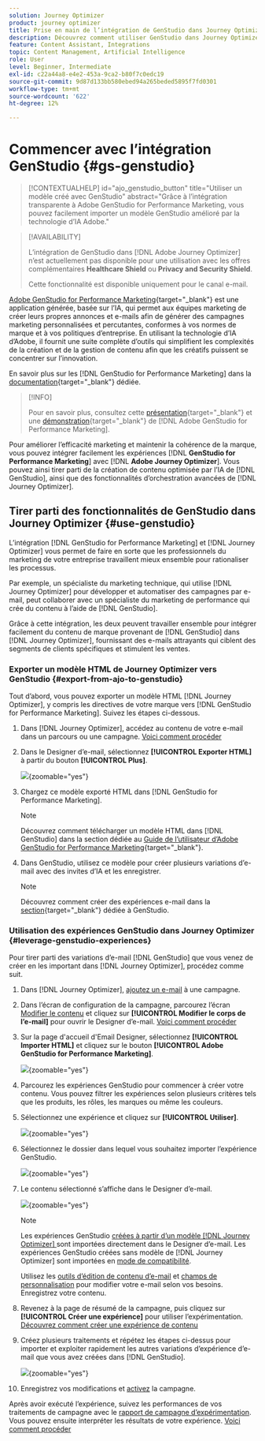 ```yaml
---
solution: Journey Optimizer
product: journey optimizer
title: Prise en main de l’intégration de GenStudio dans Journey Optimizer
description: Découvrez comment utiliser GenStudio dans Journey Optimizer
feature: Content Assistant, Integrations
topic: Content Management, Artificial Intelligence
role: User
level: Beginner, Intermediate
exl-id: c22a44a8-e4e2-453a-9ca2-b80f7c0edc19
source-git-commit: 9d87d133bb580ebed94a265beded5895f7fd0301
workflow-type: tm+mt
source-wordcount: '622'
ht-degree: 12%

---
```


# Commencer avec l’intégration GenStudio {#gs-genstudio}

>[!CONTEXTUALHELP]
>id="ajo_genstudio_button"
>title="Utiliser un modèle créé avec GenStudio"
>abstract="Grâce à l’intégration transparente à Adobe GenStudio for Performance Marketing, vous pouvez facilement importer un modèle GenStudio amélioré par la technologie d’IA Adobe."

>[!AVAILABILITY]
>
>L’intégration de GenStudio dans [!DNL Adobe Journey Optimizer] n’est actuellement pas disponible pour une utilisation avec les offres complémentaires **Healthcare Shield** ou **Privacy and Security Shield**.
>
>Cette fonctionnalité est disponible uniquement pour le canal e-mail.

[Adobe GenStudio for Performance Marketing](https://business.adobe.com/fr/products/genstudio-for-performance-marketing.html){target="_blank"} est une application générée, basée sur l’IA, qui permet aux équipes marketing de créer leurs propres annonces et e-mails afin de générer des campagnes marketing personnalisées et percutantes, conformes à vos normes de marque et à vos politiques d’entreprise. En utilisant la technologie d’IA d’Adobe, il fournit une suite complète d’outils qui simplifient les complexités de la création et de la gestion de contenu afin que les créatifs puissent se concentrer sur l’innovation.

En savoir plus sur les [!DNL GenStudio for Performance Marketing] dans la [documentation](https://experienceleague.adobe.com/fr/docs/genstudio-for-performance-marketing/user-guide/home){target="_blank"} dédiée.

>[!INFO]
>
>Pour en savoir plus, consultez cette [présentation](https://business.adobe.com/products/genstudio-for-performance-marketing.html#watch-overview){target="_blank"} et une [démonstration](https://business.adobe.com/products/genstudio-for-performance-marketing.html#demo){target="_blank"} de [!DNL Adobe GenStudio for Performance Marketing].

<!--To access the GenStudio integration in [!DNL Adobe Journey Optimizer] feature, users need to be granted the **xxx** permission. [Learn more](../administration/permissions.md)

>[!IMPORTANT]
>
>* Before starting using this capability, read out related [Guardrails and Limitations](#generative-guardrails).-->

Pour améliorer l’efficacité marketing et maintenir la cohérence de la marque, vous pouvez intégrer facilement les expériences [!DNL **GenStudio for Performance Marketing**] avec [!DNL **Adobe Journey Optimizer**]. Vous pouvez ainsi tirer parti de la création de contenu optimisée par l’IA de [!DNL GenStudio], ainsi que des fonctionnalités d’orchestration avancées de [!DNL Journey Optimizer].

<!--![](../rn/assets/do-not-localize/genstudio.gif)-->

<!--Guardrails and limitations {#genstudio-guardrails}

General guidelines for using the GenStudio integration in [!DNL Adobe Journey Optimizer] for email generation are listed below:

See if guidelines/limitations such as the ones listed [here](gs-generative.md#generative-guardrails) for AI Assistant can apply.

The following limitations apply to GenStudio integration in [!DNL Adobe Journey Optimizer]:-->

## Tirer parti des fonctionnalités de GenStudio dans Journey Optimizer {#use-genstudio}

L’intégration [!DNL GenStudio for Performance Marketing] et [!DNL Journey Optimizer] vous permet de faire en sorte que les professionnels du marketing de votre entreprise travaillent mieux ensemble pour rationaliser les processus.

Par exemple, un spécialiste du marketing technique, qui utilise [!DNL Journey Optimizer] pour développer et automatiser des campagnes par e-mail, peut collaborer avec un spécialiste du marketing de performance qui crée du contenu à l’aide de [!DNL GenStudio].

Grâce à cette intégration, les deux peuvent travailler ensemble pour intégrer facilement du contenu de marque provenant de [!DNL GenStudio] dans [!DNL Journey Optimizer], fournissant des e-mails attrayants qui ciblent des segments de clients spécifiques et stimulent les ventes.

### Exporter un modèle HTML de Journey Optimizer vers GenStudio {#export-from-ajo-to-genstudio}

Tout d’abord, vous pouvez exporter un modèle HTML [!DNL Journey Optimizer], y compris les directives de votre marque vers [!DNL GenStudio for Performance Marketing]. Suivez les étapes ci-dessous.

1. Dans [!DNL Journey Optimizer], accédez au contenu de votre e-mail dans un parcours ou une campagne. [Voici comment procéder](../email/get-started-email-design.md#key-steps)

1. Dans le Designer d’e-mail, sélectionnez **[!UICONTROL Exporter HTML]** à partir du bouton **[!UICONTROL Plus]**.

   ![](assets/genstudio-export-template.png){zoomable="yes"}

1. Chargez ce modèle exporté HTML dans [!DNL GenStudio for Performance Marketing]. <!--Make sure you detect the fields that the generative AI uses to insert content in order to create an actionable template.-->

   >[!NOTE]
   >
   >Découvrez comment télécharger un modèle HTML dans [!DNL GenStudio] dans la section dédiée au [Guide de l’utilisateur d’Adobe GenStudio for Performance Marketing](https://experienceleague.adobe.com/en/docs/genstudio-for-performance-marketing/user-guide/content/templates/use-templates#templates-from-ajo-and-marketo){target="_blank"}.

1. Dans GenStudio, utilisez ce modèle pour créer plusieurs variations d’e-mail avec des invites d’IA et les enregistrer.

   >[!NOTE]
   >
   >Découvrez comment créer des expériences e-mail dans la [section](https://experienceleague.adobe.com/en/docs/genstudio-for-performance-marketing/user-guide/create/create-email-experience){target="_blank"} dédiée à GenStudio.

### Utilisation des expériences GenStudio dans Journey Optimizer {#leverage-genstudio-experiences}

Pour tirer parti des variations d’e-mail [!DNL GenStudio] que vous venez de créer en les important dans [!DNL Journey Optimizer], procédez comme suit.

1. Dans [!DNL Journey Optimizer], [ajoutez un e-mail](../email/create-email.md) à une campagne.

1. Dans l’écran de configuration de la campagne, parcourez l’écran [Modifier le contenu](../email/create-email.md#define-email-content) et cliquez sur **[!UICONTROL Modifier le corps de l’e-mail]** pour ouvrir le Designer d’e-mail. [Voici comment procéder](../email/get-started-email-design.md#key-steps)

1. Sur la page d&#39;accueil d&#39;Email Designer, sélectionnez **[!UICONTROL Importer HTML]** et cliquez sur le bouton **[!UICONTROL Adobe GenStudio for Performance Marketing]**.

   ![](assets/genstudio-pem-import-email.png){zoomable="yes"}

1. Parcourez les expériences GenStudio pour commencer à créer votre contenu. Vous pouvez filtrer les expériences selon plusieurs critères tels que les produits, les rôles, les marques ou même les couleurs.

   <!--![](assets/genstudio-filter-experiences.png){zoomable="yes"}-->

1. Sélectionnez une expérience et cliquez sur **[!UICONTROL Utiliser]**.

   ![](assets/genstudio-use-experience.png){zoomable="yes"}

1. Sélectionnez le dossier dans lequel vous souhaitez importer l’expérience GenStudio.

   ![](assets/genstudio-choose-destination.png){zoomable="yes"}

1. Le contenu sélectionné s’affiche dans le Designer d’e-mail.

   ![](assets/genstudio-email-content.png){zoomable="yes"}

   >[!NOTE]
   >
   >Les expériences GenStudio [créées à partir d’un modèle [!DNL Journey Optimizer]  ](#export-from-ajo-to-genstudio) sont importées directement dans le Designer d’e-mail. Les expériences GenStudio créées sans modèle de [!DNL Journey Optimizer] sont importées en [mode de compatibilité](../email/existing-content.md).

   Utilisez les [outils d’édition de contenu d’e-mail](../email/content-from-scratch.md) et [champs de personnalisation](../personalization/personalize.md) pour modifier votre e-mail selon vos besoins. Enregistrez votre contenu.

1. Revenez à la page de résumé de la campagne, puis cliquez sur **[!UICONTROL Créer une expérience]** pour utiliser l’expérimentation. [Découvrez comment créer une expérience de contenu](../content-management/content-experiment.md)

   <!--![](assets/genstudio-create-experiment.png){zoomable="yes"}-->

1. Créez plusieurs traitements et répétez les étapes ci-dessus pour importer et exploiter rapidement les autres variations d’expérience d’e-mail que vous avez créées dans [!DNL GenStudio].

   ![](assets/genstudio-define-treatments.png){zoomable="yes"}

1. Enregistrez vos modifications et [activez](../campaigns/review-activate-campaign.md) la campagne.

Après avoir exécuté l’expérience, suivez les performances de vos traitements de campagne avec le [rapport de campagne d’expérimentation](../reports/campaign-global-report-cja-experimentation.md). Vous pouvez ensuite interpréter les résultats de votre expérience. [Voici comment procéder](../content-management/get-started-experiment.md#interpret-results)
